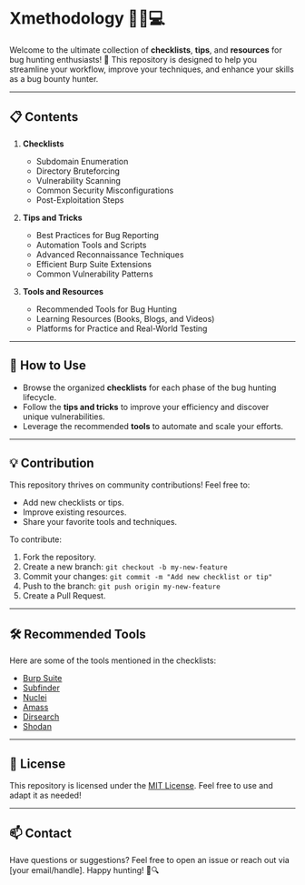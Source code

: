 # Xmethodology 🕵️‍♂️💻

Welcome to the ultimate collection of **checklists**, **tips**, and **resources** for bug hunting enthusiasts! 🎯 This repository is designed to help you streamline your workflow, improve your techniques, and enhance your skills as a bug bounty hunter.

---

## 📋 Contents
1. **Checklists**
   - Subdomain Enumeration
   - Directory Bruteforcing
   - Vulnerability Scanning
   - Common Security Misconfigurations
   - Post-Exploitation Steps

2. **Tips and Tricks**
   - Best Practices for Bug Reporting
   - Automation Tools and Scripts
   - Advanced Reconnaissance Techniques
   - Efficient Burp Suite Extensions
   - Common Vulnerability Patterns

3. **Tools and Resources**
   - Recommended Tools for Bug Hunting
   - Learning Resources (Books, Blogs, and Videos)
   - Platforms for Practice and Real-World Testing

---

## 🚀 How to Use
- Browse the organized **checklists** for each phase of the bug hunting lifecycle.
- Follow the **tips and tricks** to improve your efficiency and discover unique vulnerabilities.
- Leverage the recommended **tools** to automate and scale your efforts.

---

## 💡 Contribution
This repository thrives on community contributions! Feel free to:
- Add new checklists or tips.
- Improve existing resources.
- Share your favorite tools and techniques.

To contribute:
1. Fork the repository.
2. Create a new branch: `git checkout -b my-new-feature`
3. Commit your changes: `git commit -m "Add new checklist or tip"`
4. Push to the branch: `git push origin my-new-feature`
5. Create a Pull Request.

---

## 🛠️ Recommended Tools
Here are some of the tools mentioned in the checklists:
- [Burp Suite](https://portswigger.net/burp)
- [Subfinder](https://github.com/projectdiscovery/subfinder)
- [Nuclei](https://github.com/projectdiscovery/nuclei)
- [Amass](https://github.com/OWASP/Amass)
- [Dirsearch](https://github.com/maurosoria/dirsearch)
- [Shodan](https://www.shodan.io/)

---

## 📝 License
This repository is licensed under the [MIT License](LICENSE). Feel free to use and adapt it as needed!

---

## 📫 Contact
Have questions or suggestions? Feel free to open an issue or reach out via [your email/handle]. Happy hunting! 🐛🔍
